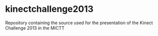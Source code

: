 kinectchallenge2013
===================

Repository containing the source used for the presentation of the Kinect Challenge 2013 in the MICTT